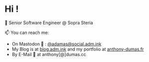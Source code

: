 # Hi !

💼 Senior Software Engineer @ Sopra Steria

📫 You can reach me:
- On Mastodon 🐘 : [@adamas@social.adm.ink](https://social.adm.ink/@adamas)
- My Blog is at [blog.adm.ink](https://blog.adm.ink) and my portfolio at [anthony-dumas.fr](https://anthony-dumas.fr)
- By E-Mail 📧 at anthony[@]dumas.cc
